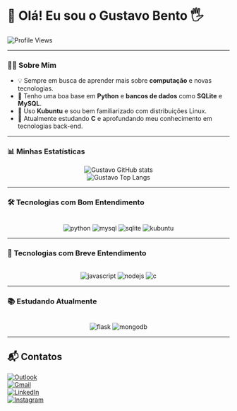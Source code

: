 # 👋 Olá! Eu sou o **Gustavo Bento** 🖐️  

![Profile Views](https://komarev.com/ghpvc/?username=gustavo-bento-teles&color=green&style=flat-square)

---

### 🧑‍💻 **Sobre Mim**  
- 💡 Sempre em busca de aprender mais sobre **computação** e novas tecnologias.  
- 🐍 Tenho uma boa base em **Python** e **bancos de dados** como **SQLite** e **MySQL**.  
- 🐧 Uso **Kubuntu** e sou bem familiarizado com distribuições Linux.  
- 📘 Atualmente estudando **C** e aprofundando meu conhecimento em tecnologias back-end.  

---

### 📊 **Minhas Estatísticas**  
<div align="center">
     <img src="https://github-readme-stats.vercel.app/api?username=gustavo-bento-teles&show_icons=true&theme=gruvbox" alt="Gustavo GitHub stats">
</div>
<div align="center">
     <img src="https://github-readme-stats.vercel.app/api/top-langs/?username=gustavo-bento-teles&layout=compact&theme=gruvbox" alt="Gustavo Top Langs" />
</div>

---

### 🛠️ **Tecnologias com Bom Entendimento**  
<div align="center"><br/>
     <img alt="python" src="https://img.shields.io/badge/Python-3776AB?style=for-the-badge&logo=python&logoColor=white">
     <img alt="mysql" src="https://img.shields.io/badge/MySQL-00000F?style=for-the-badge&logo=mysql&logoColor=white">
     <img alt="sqlite" src="https://img.shields.io/badge/Sqlite-003B57?style=for-the-badge&logo=sqlite&logoColor=white">
     <img alt="kubuntu" src="https://img.shields.io/badge/KUbuntu-0079C1?style=for-the-badge&logo=kubuntu&logoColor=white">
</div>

---

### 🚀 **Tecnologias com Breve Entendimento**  
<div align="center"><br/>
     <img alt="javascript" src="https://img.shields.io/badge/JavaScript-F7DF1E?style=for-the-badge&logo=javascript&logoColor=black">
     <img alt="nodejs" src="https://img.shields.io/badge/Node.js-43853D?style=for-the-badge&logo=node.js&logoColor=white">
     <img alt="c" src="https://img.shields.io/badge/C-00599C?style=for-the-badge&logo=c&logoColor=white">
</div>

---

### 📚 **Estudando Atualmente**  
<div align="center"><br/>
     <img alt="flask" src="https://img.shields.io/badge/Flask-000000?style=for-the-badge&logo=flask&logoColor=white">
     <img alt="mongodb" src="https://img.shields.io/badge/MongoDB-4EA94B?style=for-the-badge&logo=mongodb&logoColor=white">
</div>

---

## 📬 **Contatos**  

[![Outlook](https://img.shields.io/badge/Microsoft_Outlook-0078D4?style=for-the-badge&logo=microsoft-outlook&logoColor=white)](mailto:gustavobento312@hotmail.com)  
[![Gmail](https://img.shields.io/badge/Gmail-D14836?style=for-the-badge&logo=gmail&logoColor=white)](mailto:gustavobentoteles379@gmail.com)  
[![LinkedIn](https://img.shields.io/badge/linkedin-%230077B5.svg?style=for-the-badge&logo=linkedin&logoColor=white)](https://www.linkedin.com/in/gustavo-bento-teles-9093a42bb?trk=contact-info)  
[![Instagram](https://img.shields.io/badge/Instagram-E4405F?style=for-the-badge&logo=instagram&logoColor=white)](https://www.instagram.com/gus.mtl_s/)
